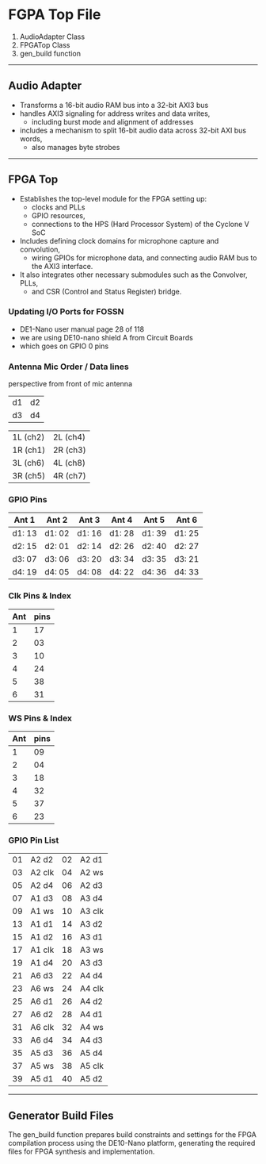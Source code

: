 # FGPA Top File
1. AudioAdapter Class
2. FPGATop Class
3. gen_build function

---
## Audio Adapter
- Transforms a 16-bit audio RAM bus into a 32-bit AXI3 bus
- handles AXI3 signaling for address writes and data writes, 
  - including burst mode and alignment of addresses
- includes a mechanism to split 16-bit audio data across 32-bit AXI bus words, 
  - also manages byte strobes 

---
## FPGA Top
- Establishes the top-level module for the FPGA setting up:
  - clocks and PLLs
  - GPIO resources, 
  - connections to the HPS (Hard Processor System) of the Cyclone V SoC
- Includes defining clock domains for microphone capture and convolution, 
  - wiring GPIOs for microphone data, and connecting audio RAM bus to the AXI3 interface. 
- It also integrates other necessary submodules such as the Convolver, PLLs, 
  - and CSR (Control and Status Register) bridge.
  
### Updating I/O Ports for FOSSN
- DE1-Nano user manual page 28 of 118
- we are using DE10-nano shield A from Circuit Boards
- which goes on GPIO 0 pins

### Antenna Mic Order / Data lines
perspective from front of mic antenna

|     |     |
|-----|-----|
| d1  | d2  |
| d3  | d4  |

|          |          |
|----------|----------|
| 1L (ch2) | 2L (ch4) |
| 1R (ch1) | 2R (ch3) |
| 3L (ch6) | 4L (ch8) |
| 3R (ch5) | 4R (ch7) |

### GPIO Pins
| Ant 1  | Ant 2  | Ant 3  | Ant 4  | Ant 5  | Ant 6  |
|--------|--------|--------|--------|--------|--------|
| d1: 13 | d1: 02 | d1: 16 | d1: 28 | d1: 39 | d1: 25 |
| d2: 15 | d2: 01 | d2: 14 | d2: 26 | d2: 40 | d2: 27 |
| d3: 07 | d3: 06 | d3: 20 | d3: 34 | d3: 35 | d3: 21 |
| d4: 19 | d4: 05 | d4: 08 | d4: 22 | d4: 36 | d4: 33 |

### Clk Pins & Index
| Ant | pins |
|-----|------|
| 1   | 17   |
| 2   | 03   |
| 3   | 10   |
| 4   | 24   |
| 5   | 38   |
| 6   | 31   |

### WS Pins & Index
| Ant | pins |
|-----|------|
| 1   | 09   |
| 2   | 04   |
| 3   | 18   |
| 4   | 32   |
| 5   | 37   |
| 6   | 23   |


### GPIO Pin List
|     |        |     |        |
|-----|--------|-----|--------|
| 01  | A2 d2  | 02  | A2 d1  |
| 03  | A2 clk | 04  | A2 ws  |
| 05  | A2 d4  | 06  | A2 d3  |
| 07  | A1 d3  | 08  | A3 d4  |
| 09  | A1 ws  | 10  | A3 clk |
| 13  | A1 d1  | 14  | A3 d2  |
| 15  | A1 d2  | 16  | A3 d1  |
| 17  | A1 clk | 18  | A3 ws  |
| 19  | A1 d4  | 20  | A3 d3  |
| 21  | A6 d3  | 22  | A4 d4  |
| 23  | A6 ws  | 24  | A4 clk |
| 25  | A6 d1  | 26  | A4 d2  |
| 27  | A6 d2  | 28  | A4 d1  |
| 31  | A6 clk | 32  | A4 ws  |
| 33  | A6 d4  | 34  | A4 d3  |
| 35  | A5 d3  | 36  | A5 d4  |
| 37  | A5 ws  | 38  | A5 clk |
| 39  | A5 d1  | 40  | A5 d2  |



---
## Generator Build Files
The gen_build function prepares build constraints and settings for the FPGA compilation process 
using the DE10-Nano platform, generating the required files for FPGA synthesis and implementation.

